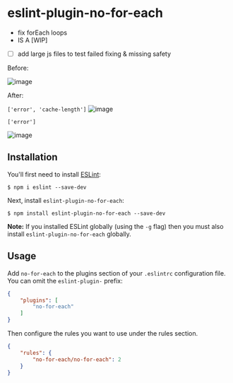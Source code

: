 # eslint-plugin-no-for-each
- fix forEach loops
- IS A [WIP]
- [ ] add large js files to test failed fixing & missing safety

Before: 

![image](https://cloud.githubusercontent.com/assets/4022631/20047084/8ed348e0-a465-11e6-90f4-4715f5498699.png)

After: 

`['error', 'cache-length']` 
![image](https://cloud.githubusercontent.com/assets/4022631/20047228/fa5ed9fc-a466-11e6-87b6-f490be782748.png)

`['error']`

![image](https://cloud.githubusercontent.com/assets/4022631/20047232/ffab29a6-a466-11e6-8dcf-436c40d97757.png)



## Installation

You'll first need to install [ESLint](http://eslint.org):

```
$ npm i eslint --save-dev
```

Next, install `eslint-plugin-no-for-each`:

```
$ npm install eslint-plugin-no-for-each --save-dev
```

**Note:** If you installed ESLint globally (using the `-g` flag) then you must also install `eslint-plugin-no-for-each` globally.

## Usage

Add `no-for-each` to the plugins section of your `.eslintrc` configuration file. You can omit the `eslint-plugin-` prefix:

```json
{
    "plugins": [
        "no-for-each"
    ]
}
```


Then configure the rules you want to use under the rules section.

```json
{
    "rules": {
        "no-for-each/no-for-each": 2
    }
}
```
